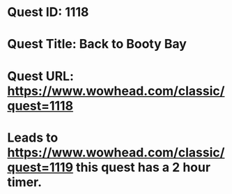 # Quest ID: 1118
# Quest Title: Back to Booty Bay
# Quest URL: https://www.wowhead.com/classic/quest=1118
# Leads to https://www.wowhead.com/classic/quest=1119 this quest has a 2 hour timer.